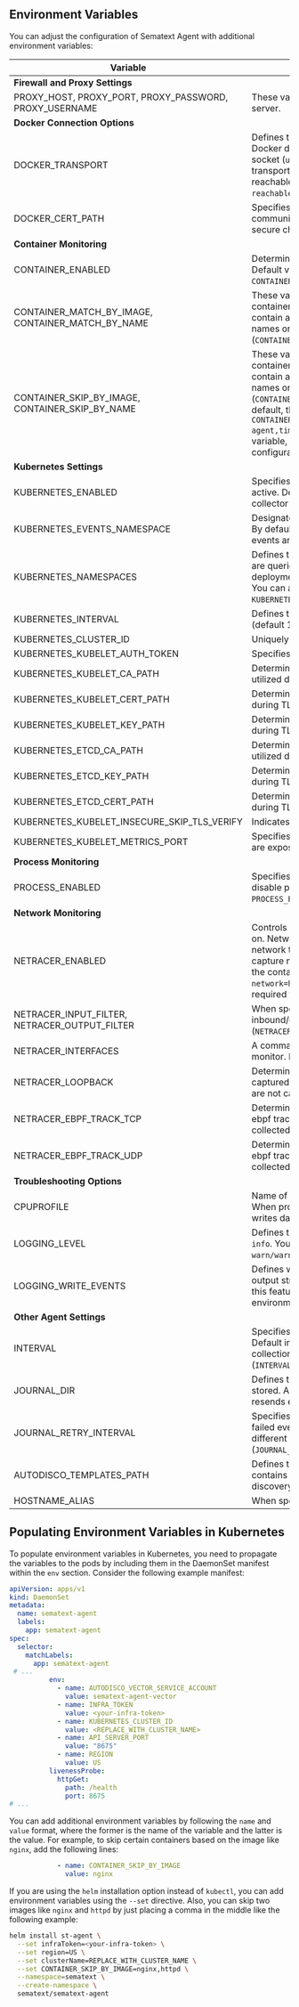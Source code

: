 ## Environment Variables

You can adjust the configuration of Sematext Agent with additional environment variables:

| Variable | Description                                                                                                                                                                                                                                                                                                                                                                      |
|----------|----------------------------------------------------------------------------------------------------------------------------------------------------------------------------------------------------------------------------------------------------------------------------------------------------------------------------------------------------------------------------------|
| **Firewall and Proxy Settings** |                                                                                                                                                                                                                                                                                                                                                                                  |
| PROXY_HOST, PROXY_PORT, PROXY_PASSWORD, PROXY_USERNAME | These variables specify the settings for the proxy server.                                                                                                                                                                                                                                                                                                                       |
| **Docker Connection Options** |                                                                                                                                                                                                                                                                                                                                                                                  |
| DOCKER_TRANSPORT | Defines the transport protocol for communication with Docker daemon. The default transport is UNIX domain socket (`unix:///var/run/docker.sock`). For TCP transport you have to specify an IP address that's reachable from container (`DOCKER_TRANSPORT=tcp://ip-reachable-from-container:2375/`).                                                                              |
| DOCKER_CERT_PATH | Specifies the path to your certificate files when communication with Docker daemon is carried out over secure channel.                                                                                                                                                                                                                                                           |
| **Container Monitoring** |                                                                                                                                                                                                                                                                                                                                                                                  |
| CONTAINER_ENABLED | Determines whether the container collector is enabled. Default value is `true`. To disable container collector set `CONTAINER_ENABLED=false`.                                                                                                                                                                                                                                    |
| CONTAINER_MATCH_BY_IMAGE, CONTAINER_MATCH_BY_NAME | These variables control the inclusion of detected containers either by image or container name. Can contain a comma separated list of full container/images names or regular expression patterns (`CONTAINER_MATCH_BY_IMAGE=nginx,mongo*`).                                                                                                                                      |
| CONTAINER_SKIP_BY_IMAGE, CONTAINER_SKIP_BY_NAME | These variables control the exclusion of detected containers either by image or container name. Can contain a comma separated list of full container/images names or regular expression patterns (`CONTAINER_SKIP_BY_IMAGE=nginx,mongo*`). **Important**: By default, the agent skips the following images: `CONTAINER_SKIP_BY_IMAGE=sematext/agent,sematext/app-agent,timberio/vector`. If you modify this environment variable, please ensure to append these options to your configuration.                                                                                                                                       |
| **Kubernetes Settings** |                                                                                                                                                                                                                                                                                                                                                                                  |
| KUBERNETES_ENABLED | Specifies if the Kubernetes monitoring functionality is active. Default value is `true`. To disable Kubernetes collector set `KUBERNETES_ENABLED=false`.                                                                                                                                                                                                                         |
| KUBERNETES_EVENTS_NAMESPACE | Designates a namespace for Kubernetes event watcher. By default all namespaces are watched for Kubernetes events and forwarded to event/log receivers.                                                                                                                                                                                                                           |
| KUBERNETES_NAMESPACES | Defines the comma separated list of namespaces that are queried for Kubernetes resources such as pods or deployments. By default all namespaces are fetched. You can adjust specific namespaces such as `KUBERNETES_NAMESPACES=default,kube-system`.                                                                                                                             |
| KUBERNETES_INTERVAL | Defines the collection interval for Kubernetes resources (default 10s)                                                                                                                                                                                                                                                                                                           |
| KUBERNETES_CLUSTER_ID | Uniquely identifies the cluster where agent is deployed                                                                                                                                                                                                                                                                                                                          |
| KUBERNETES_KUBELET_AUTH_TOKEN | Specifies the path for account service token                                                                                                                                                                                                                                                                                                                                     |
| KUBERNETES_KUBELET_CA_PATH | Determines the file path for the certificate authority utilized during TLS verification                                                                                                                                                                                                                                                                                          |
| KUBERNETES_KUBELET_CERT_PATH | Determines the file path for the certificate file utilized during TLS verification                                                                                                                                                                                                                                                                                               |
| KUBERNETES_KUBELET_KEY_PATH | Determines the file path for the private key utilized during TLS verification                                                                                                                                                                                                                                                                                                    |
| KUBERNETES_ETCD_CA_PATH | Determines the file path for the certificate authority utilized during TLS verification                                                                                                                                                                                                                                                                                          |
| KUBERNETES_ETCD_KEY_PATH | Determines the file path for the private key utilized during TLS verification                                                                                                                                                                                                                                                                                                    |
| KUBERNETES_ETCD_CERT_PATH | Determines the file path for the certificate file utilized during TLS verification                                                                                                                                                                                                                                                                                               |
| KUBERNETES_KUBELET_INSECURE_SKIP_TLS_VERIFY | Indicates whether to skip TLS verification                                                                                                                                                                                                                                                                                                                                       |
| KUBERNETES_KUBELET_METRICS_PORT | Specifies the port where kubelet Prometheus metrics are exposed (default 10250)                                                                                                                                                                                                                                                                                                  |
| **Process Monitoring** |                                                                                                                                                                                                                                                                                                                                                                                  |
| PROCESS_ENABLED | Specifies if process metrics collection is enabled. To disable process metrics collector set `PROCESS_ENABLED=false`.                                                                                                                                                                                                                                                            |
| **Network Monitoring** |                                                                                                                                                                                                                                                                                                                                                                                  |
| NETRACER_ENABLED | Controls whether network topology collector is turned on. Network tracer is disabled by default. To enable network tracer set `NETRACER_ENABLED=true`. In order to capture network traffic from the host, you should start the container with host networking by passing the `--network=host` argument to Docker engine. This is only required when pcap network tracer is used. |
| NETRACER_INPUT_FILTER, NETRACER_OUTPUT_FILTER | When specified, applies filtering expressions to all inbound/outbound packets (`NETRACER_INPUT_FILTER="dst port 8923 and tcp"`).                                                                                                                                                                                                                                                 |
| NETRACER_INTERFACES | A comma-separated list of network interfaces to monitor. By default all interfaces are tracked.                                                                                                                                                                                                                                                                                  |
| NETRACER_LOOPBACK | Determines whether loopback interfaces should be captured for network traffic. By default network packets are not captured from loopback interfaces.                                                                                                                                                                                                                             |
| NETRACER_EBPF_TRACK_TCP | Determines whether TCP connections are tracked by ebpf tracer. By default TCP traffic statistics are collected.                                                                                                                                                                                                                                                                  |
| NETRACER_EBPF_TRACK_UDP | Determines whether UDP connections are tracked by ebpf tracer. By default UDP traffic statistics are collected.                                                                                                                                                                                                                                                                  |  
| **Troubleshooting Options** |                                                                                                                                                                                                                                                                                                                                                                                  |
| CPUPROFILE | Name of the file where `pprof` CPU profile is dumped. When provided this turns on the CPU profiling and writes data to a given file.                                                                                                                                                                                                                                             |
| LOGGING_LEVEL | Defines the minimal allowed log level. Default log level is `info`. You can choose between `debug`, `info`, `warn/warning`, `error`, `fatal` and `panic`.                                                                                                                                                                                                                        |
| LOGGING_WRITE_EVENTS | Defines whether event payloads are written to standard output stream. Useful for debugging. You can disable this feature by passing `LOGGING_WRITE_EVENTS=false` environment variable during container bootstrap.                                                                                                                                                                |
| **Other Agent Settings** |                                                                                                                                                                                                                                                                                                                                                                                  |
| INTERVAL | Specifies the collection interval for metrics collectors. Default interval is `10s`. You can specify a duration for collection interval in seconds, minutes or hours (`INTERVAL=1m`).                                                                                                                                                                                            |
| JOURNAL_DIR | Defines the data directory where failed events are stored. Agent periodically scans this directory and resends events to the backend.                                                                                                                                                                                                                                            |
| JOURNAL_RETRY_INTERVAL | Specifies how often journal directory is scanned for failed events. Default interval is `30s`. You can specify a different interval in either seconds, minutes or hours (`JOURNAL_RETRY_INTERVAL=5m`)                                                                                                                                                                            |
| AUTODISCO_TEMPLATES_PATH | Defines the location of the `autodisco.yml` file that contains definitions of patterns involved in app auto-discovery.                                                                                                                                                                                                                                                           |
| HOSTNAME_ALIAS | When specified it overrides the original host name.                                                                                                                                                                                                                                                                                                                              |

## Populating Environment Variables in Kubernetes

To populate environment variables in Kubernetes, you need to propagate the variables to the pods by including them in the DaemonSet manifest within the `env` section. Consider the following example manifest:

```yaml
apiVersion: apps/v1
kind: DaemonSet
metadata:
  name: sematext-agent
  labels:
    app: sematext-agent
spec:
  selector:
    matchLabels:
      app: sematext-agent
 # ...
          env:
            - name: AUTODISCO_VECTOR_SERVICE_ACCOUNT
              value: sematext-agent-vector
            - name: INFRA_TOKEN
              value: <your-infra-token>
            - name: KUBERNETES_CLUSTER_ID
              value: <REPLACE_WITH_CLUSTER_NAME>
            - name: API_SERVER_PORT
              value: "8675"
            - name: REGION
              value: US
          livenessProbe:
            httpGet:
              path: /health
              port: 8675
# ...
```

You can add additional environment variables by following the `name` and `value` format, where the former is the name of the variable and the latter is the value. For example, to skip certain containers based on the image like `nginx`, add the following lines:

```yaml
            - name: CONTAINER_SKIP_BY_IMAGE
              value: nginx
```

If you are using the `helm` installation option instead of `kubectl`, you can add environment variables using the `--set` directive. Also, you can skip two images like `nginx` and `httpd` by just placing a comma in the middle like the following example:

```bash
helm install st-agent \
  --set infraToken=<your-infra-token> \
  --set region=US \
  --set clusterName=REPLACE_WITH_CLUSTER_NAME \
  --set CONTAINER_SKIP_BY_IMAGE=nginx,httpd \
  --namespace=sematext \
  --create-namespace \
  sematext/sematext-agent
```

